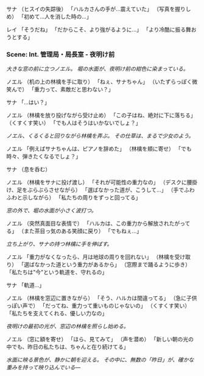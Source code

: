 サナ
（ヒスイの失踪後）
「ハルカさんの手が...震えていた」
（写真を握りしめ）
「初めて...人を消した時の...」

レイ
「そうだね」
「だからこそ、より強がるように...」
「より冷酷に振る舞おうとする」

### Scene: Int. 管理局・局長室 - 夜明け前

_大きな窓の前に立つノエル。_
_堀の水面が、夜明け前の紺色に染まっている。_

ノエル
（机の上の林檎を手に取り）
「ねぇ、サナちゃん」
（いたずらっぽく微笑んで）
「重力って、素敵だと思わない？」

サナ
「...はい？」

ノエル
（林檎を放り投げながら受け止め）
「この子はね、絶対に下に落ちる」
（くすくす笑い）
「でも人はそうはいかないでしょ？」

_ノエル、くるくると回りながら林檎を弄ぶ。_
_その仕草は、まるで少女のよう。_

ノエル
「例えばサナちゃんは、ピアノを辞めた」
（林檎を頬に寄せ）
「でも時々、弾きたくなるでしょ？」

サナ
（息を呑む）

ノエル
（林檎をサナに投げ渡し）
「それが可能性の重力なの」
（デスクに腰掛け、足をぶらぶらさせながら）
「選ばなかった道が、こうして...」
（手でふわふわと示しながら）
「私たちの周りをずっと回ってる」

_窓の外で、堀の水面が小さく波打つ。_

ノエル
（突然真面目な表情で）
「ハルカは、この重力から解放されたがってる」
（また茶目っ気のある笑顔に戻り）
「でもねぇ...」

_立ち上がり、サナの持つ林檎に手を伸ばす。_

ノエル
「重力がなくなったら、月は地球の周りを回れない」
（林檎を受け取り）
「選ばなかった道という重力があるから」
（窓際まで踊るように歩き）
「私たちは"今"という軌道を、守れるの」

サナ
「軌道...」

ノエル
（林檎を窓辺に置きながら）
「そう、ハルカは間違ってる」
（急に子供っぽい声で）
「だってね、重力って重いものじゃないの」
（くすくす笑い）
「私たちを支えてくれる、優しい力なの」

_夜明けの最初の光が、窓辺の林檎を照らし始める。_

ノエル
（窓に額を寄せ）
「ほら、見てみて」
（声を潜め）
「新しい朝の光の中でも、昨日の私たちは、ちゃんと在り続けてる」

_水面に映る景色が、静かに朝を迎える。_
_その中に、無数の「昨日」が、確かな重みを持って映り込んでいる―_